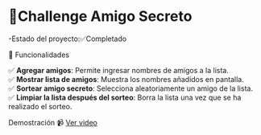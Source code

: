 <h1> 🎉Challenge Amigo Secreto    </h1>

-Estado del proyecto:✅Completado

 🚀 Funcionalidades

✅ **Agregar amigos**: Permite ingresar nombres de amigos a la lista.  
✅ **Mostrar lista de amigos**: Muestra los nombres añadidos en pantalla.  
✅ **Sortear amigo secreto**: Selecciona aleatoriamente un amigo de la lista.  
✅ **Limpiar la lista después del sorteo**: Borra la lista una vez que se ha realizado el sorteo.  

Demostración
📹 [Ver video](https://github.com/JDGB06/challenge-amigo-secreto/raw/main/vidvideoeo.mp4)

